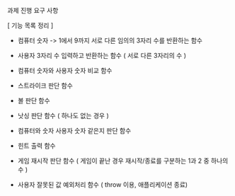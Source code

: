 과제 진행 요구 사항

[ 기능 목록 정리 ]

- 컴퓨터 숫자 -> 1에서 9까지 서로 다른 임의의 3자리 수를 반환하는 함수

- 사용자 3자리 수 입력하고 반환하는 함수 ( 서로 다른 3자리의 수 )

- 컴퓨터 숫자와 사용자 숫자 비교 함수

- 스트라이크 판단 함수

- 볼 판단 함수

- 낫싱 판단 함수 ( 하나도 없는 경우 )

- 컴퓨터와 숫자 사용자 숫자 같은지 판단 함수

- 힌트 출력 함수

- 게임 재시작 판단 함수 ( 게임이 끝난 경우 재시작/종료를 구분하는 1과 2 중 하나의 수 )

- 사용자 잘못된 값 예외처리 함수 ( throw 이용, 애플리케이션 종료)
